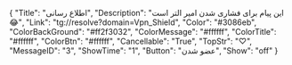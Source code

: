 {
"Title": "اطلاع رسانی",
"Description": "این پیام برای فشاری شدن امیر التر است 😂",
"Link": "tg://resolve?domain=Vpn_Shield",
"Color": "#3086eb",
"ColorBackGround": "#ff2f3032",
"ColorMessage": "#ffffff",
"ColorTitle": "#ffffff",
"ColorBtn": "#ffffff",
"Cancellable": "True",
"TopStr": "♡",
"MessageID": "3",
"ShowTime": "1",
"Button": "عضو شدن",
"Show": "off"
}
